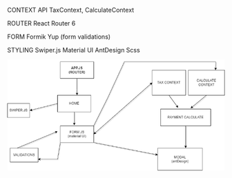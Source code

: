 CONTEXT API
TaxContext, CalculateContext

ROUTER
React Router 6

FORM
Formik 
Yup (form validations)

STYLING
Swiper.js
Material UI
AntDesign
Scss

<img src="./diagram.png" alt="">
